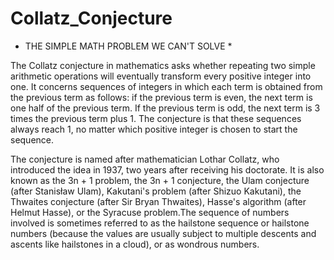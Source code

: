# Collatz_Conjecture

* THE SIMPLE MATH PROBLEM WE CAN'T SOLVE *

The Collatz conjecture in mathematics asks whether repeating two simple arithmetic operations will eventually transform every positive integer into one. It concerns sequences of integers in which each term is obtained from the previous term as follows: if the previous term is even, the next term is one half of the previous term. If the previous term is odd, the next term is 3 times the previous term plus 1. The conjecture is that these sequences always reach 1, no matter which positive integer is chosen to start the sequence.

The conjecture is named after mathematician Lothar Collatz, who introduced the idea in 1937, two years after receiving his doctorate. It is also known as the 3n + 1 problem, the 3n + 1 conjecture, the Ulam conjecture (after Stanisław Ulam), Kakutani's problem (after Shizuo Kakutani), the Thwaites conjecture (after Sir Bryan Thwaites), Hasse's algorithm (after Helmut Hasse), or the Syracuse problem.The sequence of numbers involved is sometimes referred to as the hailstone sequence or hailstone numbers (because the values are usually subject to multiple descents and ascents like hailstones in a cloud), or as wondrous numbers.
